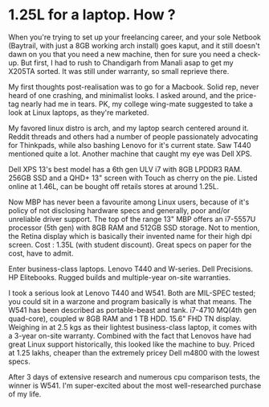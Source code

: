 # 1.25L for a laptop. How ?

When you're trying to set up your freelancing career, and your sole Netbook (Baytrail, with just a 8GB working arch install) goes kaput, and it still doesn't dawn on you that you need a new machine, then for sure you need a check-up. But first, I had to rush to Chandigarh from Manali asap to get my X205TA sorted. It was still under warranty, so small reprieve there. 

My first thoughts post-realisation was to go for a Macbook. Solid rep, never heard of one crashing, and minimalist looks. I asked around, and the price-tag nearly had me in tears. PK, my college wing-mate suggested to take a look at Linux laptops, as they're marketed. 

My favored linux distro is arch, and my laptop search centered around it. Reddit threads and others had a number of people passionately advocating for Thinkpads, while also bashing Lenovo for it's current state. Saw T440 mentioned quite a lot. Another machine that caught my eye was Dell XPS. 

Dell XPS 13's best model has a 6th gen ULV i7 with 8GB LPDDR3 RAM. 256GB SSD and a QHD+ 13" screen with Touch as cherry on the pie. Listed online at 1.46L, can be bought off retails stores at around 1.25L. 

Now MBP has never been a favourite among Linux users, because of it's policy of not disclosing hardware specs and generally, poor and/or unreliable driver support. The top of the range 13" MBP offers an i7-5557U processor (5th gen) with 8GB RAM and 512GB SSD storage. Not to mention, the Retina display which is basically their invented name for their high dpi screen. Cost : 1.35L (with student discount). Great specs on paper for the cost, have to admit.

Enter business-class laptops. Lenovo T440 and W-series. Dell Precisions. HP Elitebooks. Rugged builds and multiple-year on-site warranties. 

I took a serious look at Lenovo T440 and W541. Both are MIL-SPEC tested; you could sit in a warzone and program basically is what that means. The W541 has been described as portable-beast and tank. i7-4710 MQ(4th gen quad-core), coupled w 8GB RAM and 1 TB HDD. 15.6" FHD TN display. Weighing in at 2.5 kgs as their lightest business-class laptop, it comes with a 3-year on-site warranty. Combined with the fact that Lenovos have had great Linux support historically, this looked like the machine to buy. Priced at 1.25 lakhs, cheaper than the extremely pricey Dell m4800 with the lowest specs.

After 3 days of extensive research and numerous cpu comparison tests, the winner is W541. I'm super-excited about the most well-researched purchase of my life.
